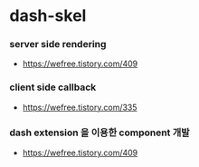 # dash-skel

### server side rendering
* https://wefree.tistory.com/409

### client side callback
* https://wefree.tistory.com/335

### dash extension 을 이용한 component 개발
* https://wefree.tistory.com/409
